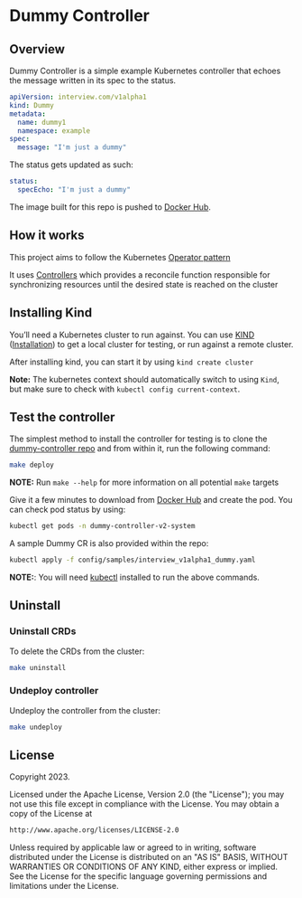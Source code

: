 # Dummy Controller

## Overview

Dummy Controller is a simple example Kubernetes controller that echoes the message written in its spec to the status.

```yaml
apiVersion: interview.com/v1alpha1
kind: Dummy
metadata:
  name: dummy1
  namespace: example
spec:
  message: "I'm just a dummy"
```

The status gets updated as such:

```yaml
status:
  specEcho: "I'm just a dummy"
```

The image built for this repo is pushed to  [Docker Hub](https://hub.docker.com/repository/docker/lilshah/dummy-controller-v2/general).

## How it works

This project aims to follow the Kubernetes [Operator pattern](https://kubernetes.io/docs/concepts/extend-kubernetes/operator/)

It uses [Controllers](https://kubernetes.io/docs/concepts/architecture/controller/)
which provides a reconcile function responsible for synchronizing resources until the desired state is reached on the cluster

## Installing Kind

You’ll need a Kubernetes cluster to run against. You can use [KIND](https://sigs.k8s.io/kind) ([Installation](https://kind.sigs.k8s.io/docs/user/quick-start/#installation)) to get a local cluster for testing, or run against a remote cluster.

After installing kind, you can start it by using `kind create cluster`

**Note:** The kubernetes context should automatically switch to using `Kind`, but make sure to check with `kubectl config current-context`.

## Test the controller

The simplest method to install the controller for testing is to clone the [dummy-controller repo](https://github.com/LilShah/dummy-controller-v2) and from within it, run the following command:

```sh
make deploy
```

**NOTE:** Run `make --help` for more information on all potential `make` targets

Give it a few minutes to download from [Docker Hub](https://hub.docker.com/repository/docker/lilshah/dummy-controller-v2/general) and create the pod.  You can check pod status by using:

```sh
kubectl get pods -n dummy-controller-v2-system
```

A sample Dummy CR is also provided within the repo:

```sh
kubectl apply -f config/samples/interview_v1alpha1_dummy.yaml
```

**NOTE:**: You will need [kubectl](https://kubernetes.io/docs/tasks/tools/) installed to run the above commands.

## Uninstall

### Uninstall CRDs

To delete the CRDs from the cluster:

```sh
make uninstall
```

### Undeploy controller

Undeploy the controller from the cluster:

```sh
make undeploy
```

## License

Copyright 2023.

Licensed under the Apache License, Version 2.0 (the "License");
you may not use this file except in compliance with the License.
You may obtain a copy of the License at

```bash
http://www.apache.org/licenses/LICENSE-2.0
```

Unless required by applicable law or agreed to in writing, software
distributed under the License is distributed on an "AS IS" BASIS,
WITHOUT WARRANTIES OR CONDITIONS OF ANY KIND, either express or implied. See the License for the specific language governing permissions and limitations under the License.
